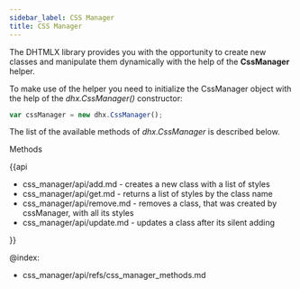 ```yaml
---
sidebar_label: CSS Manager
title: CSS Manager
---  
```


The DHTMLX library provides you with the opportunity to create new classes and manipulate them dynamically with the help of the **CssManager** helper.

To make use of the helper you need to initialize the CssManager object with the help of the *dhx.CssManager()* constructor:

~~~js
var cssManager = new dhx.CssManager();
~~~

The list of the available methods of *dhx.CssManager* is described below.

<div class='h2'>Methods</div>

{{api

- css_manager/api/add.md - creates a new class with a list of styles
- css_manager/api/get.md - returns a list of styles by the class name
- css_manager/api/remove.md - removes a class, that was created by cssManager, with all its styles
- css_manager/api/update.md - updates a class after its silent adding 

}}


@index:
- css_manager/api/refs/css_manager_methods.md







 

 
